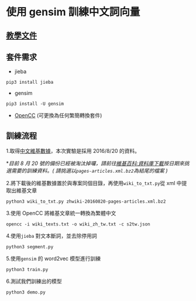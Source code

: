 # 使用 gensim 訓練中文詞向量

## [教學文件](http://zake7749.github.io/2016/08/28/word2vec-with-gensim/)

## 套件需求

* jieba
```
pip3 install jieba
```
* gensim
```
pip3 install -U gensim
```
* [OpenCC](https://github.com/BYVoid/OpenCC) (可更換為任何繁簡轉換套件)

## 訓練流程

1.取得[中文維基數據](https://dumps.wikimedia.org/zhwiki/20160820/zhwiki-20160820-pages-articles.xml.bz2)，本次實驗是採用 2016/8/20 的資料。

**目前 8 月 20 號的備份已經被淘汰掉囉，請前往[維基百科:資料庫下載](https://zh.wikipedia.org/wiki/Wikipedia:%E6%95%B0%E6%8D%AE%E5%BA%93%E4%B8%8B%E8%BD%BD)按日期來挑選需要的訓練資料。( 請挑選以`pages-articles.xml.bz2`為結尾的檔案 )*

2.將下載後的維基數據置於與專案同個目錄，再使用`wiki_to_txt.py`從 xml 中提取出維基文章

```
python3 wiki_to_txt.py zhwiki-20160820-pages-articles.xml.bz2
```

3.使用 OpenCC 將維基文章統一轉換為繁體中文
```
opencc -i wiki_texts.txt -o wiki_zh_tw.txt -c s2tw.json
```
4.使用`jieba` 對文本斷詞，並去除停用詞
```
python3 segment.py
```
5.使用`gensim` 的 word2vec 模型進行訓練
```
python3 train.py
```
6.測試我們訓練出的模型
```
python3 demo.py
```
